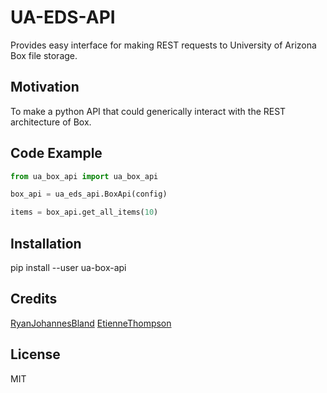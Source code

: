 # UA-EDS-API

Provides easy interface for making REST requests to University of Arizona Box file storage.

## Motivation

To make a python API that could generically interact with the REST architecture of Box.

## Code Example

```python
from ua_box_api import ua_box_api

box_api = ua_eds_api.BoxApi(config)

items = box_api.get_all_items(10)
```

## Installation

pip install --user ua-box-api

## Credits

[RyanJohannesBland](https://github.com/RyanJohannesBland)
[EtienneThompson](https://github.com/EtienneThompson)

## License

MIT
